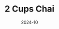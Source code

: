 ---
title: "2 Cups Chai"
date: 2024-10
roles: ["Boom Operator"]
thumbnail: "../../assets/img/work/thumb/2-cups-chai.jpg"
---